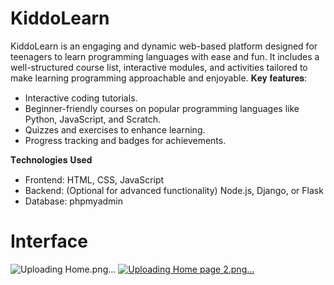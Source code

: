 # KiddoLearn 
KiddoLearn is an engaging and dynamic web-based platform designed for teenagers to learn programming languages with ease and fun. It includes a well-structured course list, interactive modules, and activities tailored to make learning programming approachable and enjoyable.
𝐊𝐞𝐲 𝐟𝐞𝐚𝐭𝐮𝐫𝐞𝐬:
- Interactive coding tutorials.
- Beginner-friendly courses on popular programming languages like Python, JavaScript, and Scratch.
- Quizzes and exercises to enhance learning.
- Progress tracking and badges for achievements.
  
𝐓𝐞𝐜𝐡𝐧𝐨𝐥𝐨𝐠𝐢𝐞𝐬 𝐔𝐬𝐞𝐝
- Frontend: HTML, CSS, JavaScript
- Backend: (Optional for advanced functionality) Node.js, Django, or Flask
- Database: phpmyadmin

# Interface
![Uploading Home.png…]()
[![Uploading Home page 2.png…]()](https://github.com/MDParvezSakib/KiddoLearn/blob/ba5184314419e2491870ee115e19812403ae673e/Home%20page%202.png)


